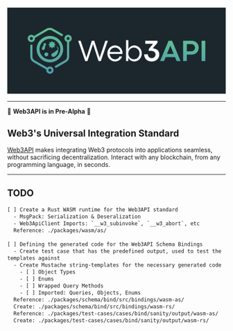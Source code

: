 ![](https://github.com/Web3-API/branding/blob/master/logo/Web3API_On_Black_BG.jpg?raw=true)  

---

🚨 **Web3API is in Pre-Alpha** 🚨  

## **Web3's Universal Integration Standard**  
[Web3API](https://web3api.dev) makes integrating Web3 protocols into applications seamless, without sacrificing decentralization. Interact with any blockchain, from any programming language, in seconds.  

---

## TODO
```
[ ] Create a Rust WASM runtime for the Web3API standard
  - MsgPack: Serialization & Deseralization
  - Web3ApiClient Imports: `__w3_subinvoke`, `__w3_abort`, etc
  Reference: ./packages/wasm/as/

[ ] Defining the generated code for the Web3API Schema Bindings
  - Create test case that has the predefined output, used to test the templates against
  - Create Mustache string-templates for the necessary generated code
    - [ ] Object Types
    - [ ] Enums
    - [ ] Wrapped Query Methods
    - [ ] Imported: Queries, Objects, Enums
  Reference: ./packages/schema/bind/src/bindings/wasm-as/
  Create: ./packages/schema/bind/src/bindings/wasm-rs/
  Reference: ./packages/test-cases/cases/bind/sanity/output/wasm-as/
  Create: ./packages/test-cases/cases/bind/sanity/output/wasm-rs/
```